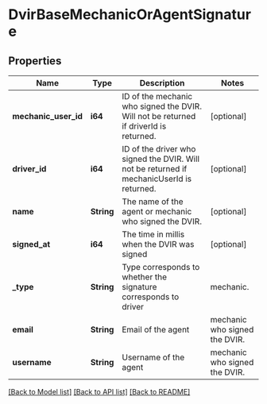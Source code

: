 # DvirBaseMechanicOrAgentSignature

## Properties
Name | Type | Description | Notes
------------ | ------------- | ------------- | -------------
**mechanic_user_id** | **i64** | ID of the mechanic who signed the DVIR. Will not be returned if driverId is returned. | [optional] 
**driver_id** | **i64** | ID of the driver who signed the DVIR. Will not be returned if mechanicUserId is returned. | [optional] 
**name** | **String** | The name of the agent or mechanic who signed the DVIR. | [optional] 
**signed_at** | **i64** | The time in millis when the DVIR was signed | [optional] 
**_type** | **String** | Type corresponds to whether the signature corresponds to driver|mechanic. | [optional] 
**email** | **String** | Email of the  agent|mechanic who signed the DVIR. | [optional] 
**username** | **String** | Username of the  agent|mechanic who signed the DVIR. | [optional] 

[[Back to Model list]](../README.md#documentation-for-models) [[Back to API list]](../README.md#documentation-for-api-endpoints) [[Back to README]](../README.md)


